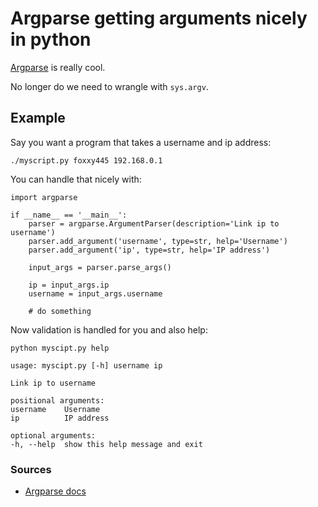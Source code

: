 # Argparse getting arguments nicely in python

[Argparse](https://docs.python.org/3/library/argparse.html) is really cool.

No longer do we need to wrangle with `sys.argv`.

## Example

Say you want a program that takes a username and ip address:

    ./myscript.py foxxy445 192.168.0.1

You can handle that nicely with:

    import argparse
    
    if __name__ == '__main__':
        parser = argparse.ArgumentParser(description='Link ip to username')
        parser.add_argument('username', type=str, help='Username')
        parser.add_argument('ip', type=str, help='IP address')
        
        input_args = parser.parse_args()
        
        ip = input_args.ip
        username = input_args.username

        # do something

Now validation is handled for you and also help:

    python myscipt.py help

    usage: myscipt.py [-h] username ip

    Link ip to username

    positional arguments:
    username    Username
    ip          IP address

    optional arguments:
    -h, --help  show this help message and exit

### Sources

* [Argparse docs](https://docs.python.org/3/library/argparse.html)
